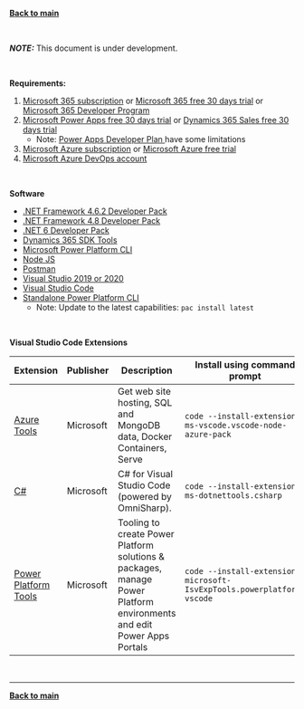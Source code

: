 [**Back to main**](./README.md)

 <br/>

 **_NOTE:_**  This document is under development.

 <br/>

**Requirements:**
1. [Microsoft 365 subscription](https://www.microsoft.com/en-us/microsoft-365/) or [Microsoft 365 free 30 days trial](https://www.microsoft.com/en-us/microsoft-365/try) or [Microsoft 365 Developer Program](https://developer.microsoft.com/en-us/microsoft-365/dev-program)
2. [Microsoft Power Apps free 30 days trial](https://powerapps.microsoft.com/) or [Dynamics 365 Sales free 30 days trial](https://dynamics.microsoft.com/en-us/dynamics-365-free-trial/)
   - Note: [Power Apps Developer Plan ](https://powerapps.microsoft.com/en-us/developerplan/) have some limitations
4. [Microsoft Azure subscription](https://azure.microsoft.com/en-us/pricing/purchase-options/pay-as-you-go/) or [Microsoft Azure free trial](https://azure.microsoft.com/en-us/free/)
5. [Microsoft Azure DevOps account](https://dev.azure.com)

 <br/>


**Software**
- [.NET Framework 4.6.2 Developer Pack](https://dotnet.microsoft.com/download/dotnet-framework/net462)
- [.NET Framework 4.8 Developer Pack](https://dotnet.microsoft.com/en-us/download/dotnet-framework/net48)
- [.NET 6 Developer Pack](https://dotnet.microsoft.com/en-us/download/dotnet/6.0)
- [Dynamics 365 SDK Tools](https://xrm.tools/SDK)
- [Microsoft Power Platform CLI](https://docs.microsoft.com/en-us/powerapps/maker/portals/power-apps-cli)
- [Node JS](https://nodejs.org/en/)
- [Postman](https://www.getpostman.com/)
- [Visual Studio 2019 or 2020](https://visualstudio.microsoft.com/downloads/)
- [Visual Studio Code](https://code.visualstudio.com)
- [Standalone Power Platform CLI](https://aka.ms/PowerAppsCLI)
    - Note: Update to the latest capabilities: ```pac install latest```

 <br/>

**Visual Studio Code Extensions**

| Extension | Publisher | Description | Install using command prompt |
| --- | --- | ---- | ---- |
| [Azure Tools](https://marketplace.visualstudio.com/items?itemName=ms-vscode.vscode-node-azure-pack) | Microsoft | Get web site hosting, SQL and MongoDB data, Docker Containers, Serve | ```code --install-extension ms-vscode.vscode-node-azure-pack ```|  
| [C#](https://marketplace.visualstudio.com/items?itemName=ms-dotnettools.csharp) | Microsoft | C# for Visual Studio Code (powered by OmniSharp). | ```code --install-extension ms-dotnettools.csharp``` |
|[Power Platform Tools](https://docs.microsoft.com/en-us/powerapps/maker/portals/power-apps-cli) | Microsoft | Tooling to create Power Platform solutions & packages, manage Power Platform environments and edit Power Apps Portals | ```code --install-extension microsoft-IsvExpTools.powerplatform-vscode``` |

 <br/>

---

[**Back to main**](./README.md)
